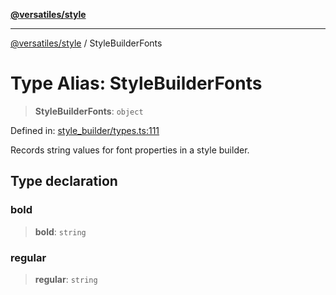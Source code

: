 [**@versatiles/style**](../README.md)

***

[@versatiles/style](../globals.md) / StyleBuilderFonts

# Type Alias: StyleBuilderFonts

> **StyleBuilderFonts**: `object`

Defined in: [style\_builder/types.ts:111](https://github.com/versatiles-org/versatiles-style/blob/main/src/style_builder/types.ts#L111)

Records string values for font properties in a style builder.

## Type declaration

### bold

> **bold**: `string`

### regular

> **regular**: `string`
